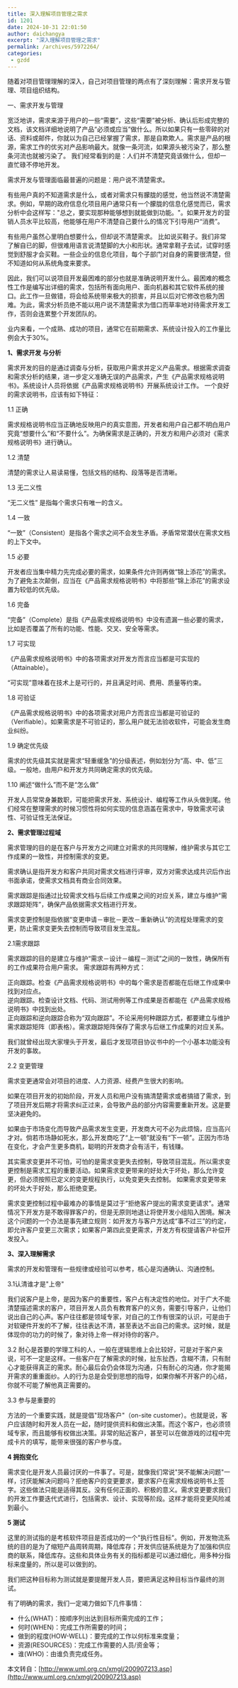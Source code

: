 ```yaml
---
title: 深入理解项目管理之需求
id: 1201
date: 2024-10-31 22:01:50
author: daichangya
excerpt: "深入理解项目管理之需求"
permalink: /archives/5972264/
categories:
 - gzdd
---
```




<p>随着对项目管理理解的深入，自己对项目管理的两点有了深刻理解：需求开发与管理、项目组织结构。

一、需求开发与管理

宽泛地讲，需求来源于用户的一些&ldquo;需要&rdquo;，这些&ldquo;需要&rdquo;被分析、确认后形成完整的文档，该文档详细地说明了产品&ldquo;必须或应当&rdquo;做什么。所以如果只有一些零碎的对话、资料或邮件，你就以为自己已经掌握了需求，那是自欺欺人。需求是产品的根源，需求工作的优劣对产品影响最大。就像一条河流，如果源头被污染了，那么整条河流也就被污染了。 我们经常看到的是：人们并不清楚究竟该做什么，但却一直忙碌不停地开发。

需求开发与管理面临最普遍的问题是：用户说不清楚需求。

有些用户真的不知道需求是什么，或者对需求只有朦胧的感觉，他当然说不清楚需求。例如，早期的政府信息化项目用户通常只有一个朦胧的信息化感觉而已，需求分析中会这样写："总之，要实现那种能够想到就能做到功能。"。如果开发方的营销人员水平比较高，他能够在用户不清楚自己要什么的情况下引导用户&ldquo;消费&rdquo;。

有些用户虽然心里明白想要什么，但却说不清楚需求。 比如说买鞋子。我们非常了解自已的脚，但很难用语言说清楚脚的大小和形状。通常拿鞋子去试，试穿时感觉到舒服才会买鞋。一些企业的信息化项目，每个子部门对自身的需要很清楚，但不知道如何从系统角度来要求。

因此，我们可以说项目开发最困难的部分也就是准确说明开发什么。最困难的概念性工作是编写出详细的需求，包括所有面向用户、面向机器和其它软件系统的接口。此工作一旦做错，将会给系统带来极大的损害，并且以后对它修改也极为困难。为此，需求分析员绝不能以用户说不清楚需求为借口而草率地对待需求开发工作，否则会连累整个开发团队的。

业内来看，一个成熟、成功的项目，通常它在前期需求、系统设计投入的工作量比例会大于30%。

**1、需求开发 与分析**

需求开发的目的是通过调查与分析，获取用户需求并定义产品需求。根据需求调查和需求分析的结果，进一步定义准确无误的产品需求，产生《产品需求规格说明书》。系统设计人员将依据《产品需求规格说明书》开展系统设计工作。 一个良好的需求说明书，应该有如下特征：

1.1 正确

需求规格说明书应当正确地反映用户的真实意图，开发者和用户自己都不明白用户究竟&ldquo;想要什么&rdquo;和&ldquo;不要什么&rdquo;。为确保需求是正确的，开发方和用户必须对《需求规格说明书》进行确认。

1.2 清楚

清楚的需求让人易读易懂，包括文档的结构、段落等是否清晰。

1.3 无二义性

&ldquo;无二义性&rdquo; 是指每个需求只有唯一的含义。

1.4 一致

&ldquo;一致&rdquo;（Consistent）是指各个需求之间不会发生矛盾。矛盾常常潜伏在需求文档的上下文中。

1.5 必要

开发者应当集中精力先完成必要的需求，如果条件允许则再做&ldquo;锦上添花&rdquo;的需求。为了避免主次颠倒，应当在《产品需求规格说明书》中将那些&ldquo;锦上添花&rdquo;的需求设置为较低的优先级。

1.6 完备

&ldquo;完备&rdquo;（Complete）是指《产品需求规格说明书》中没有遗漏一些必要的需求，比如是否覆盖了所有的功能、性能、交叉、安全等需求。

1.7 可实现

《产品需求规格说明书》中的各项需求对开发方而言应当都是可实现的（Attainable）。

&ldquo;可实现&rdquo;意味着在技术上是可行的，并且满足时间、费用、质量等约束。

1.8 可验证

《产品需求规格说明书》中的各项需求对用户方而言应当都是可验证的（Verifiable）。如果需求是不可验证的，那么用户就无法验收软件，可能会发生商业纠纷。

1.9 确定优先级

需求的优先级其实就是需求&ldquo;轻重缓急&rdquo;的分级表述，例如划分为&ldquo;高、中、低&rdquo;三级。一般地，由用户和开发方共同确定需求的优先级。

1.10 阐述&ldquo;做什么&rdquo;而不是&ldquo;怎么做&rdquo;

开发人员常常身兼数职，可能把需求开发、系统设计、编程等工作从头做到尾。他们经常在整理需求的时候习惯性将如何实现的信息涵盖在需求中，导致需求可读性、可验证性无法保证。

**2、需求管理过程域**

需求管理的目的是在客户与开发方之间建立对需求的共同理解，维护需求与其它工作成果的一致性，并控制需求的变更。

需求确认是指开发方和客户共同对需求文档进行评审，双方对需求达成共识后作出书面承诺，使需求文档具有商业合同效果。

需求跟踪是指通过比较需求文档与后续工作成果之间的对应关系，建立与维护&ldquo;需求跟踪矩阵&rdquo;，确保产品依据需求文档进行开发。

需求变更控制是指依据&ldquo;变更申请－审批－更改－重新确认&rdquo;的流程处理需求的变更，防止需求变更失去控制而导致项目发生混乱。

2.1需求跟踪

需求跟踪的目的是建立与维护&ldquo;需求－设计－编程－测试&rdquo;之间的一致性，确保所有的工作成果符合用户需求。 需求跟踪有两种方式：

正向跟踪。检查《产品需求规格说明书》中的每个需求是否都能在后继工作成果中找到对应点。<br />逆向跟踪。检查设计文档、代码、测试用例等工作成果是否都能在《产品需求规格说明书》中找到出处。<br />正向跟踪和逆向跟踪合称为&ldquo;双向跟踪&rdquo;。不论采用何种跟踪方式，都要建立与维护需求跟踪矩阵（即表格）。需求跟踪矩阵保存了需求与后继工作成果的对应关系。

我们就曾经出现大家埋头于开发，最后才发现项目协议书中的一个小基本功能没有开发的事故。

2.2 变更管理

需求变更通常会对项目的进度、人力资源、经费产生很大的影响。

如果在项目开发的初始阶段，开发人员和用户没有搞清楚需求或者搞错了需求，到了项目开发后期才将需求纠正过来，会导致产品的部分内容需要重新开发。这是要坚决避免的。

如果由于市场变化而导致产品需求发生变更，开发商大可不必为此烦恼，应当高兴才对。倘若市场静如死水，那么开发商吃了&ldquo;上一顿&rdquo;就没有&ldquo;下一顿&rdquo;。正因为市场在变化，才会产生更多商机，聪明的开发商才会有活干，有钱赚。

其实需求变更并不可怕，可怕的是需求变更失去控制，导致项目混乱。所以需求变更控制是需求工程的重要活动。如果需求变更带来的好处大于坏处，那么允许变更，但必须按照已定义的变更规程执行，以免变更失去控制。 如果需求变更带来的坏处大于好处，那么拒绝变更。

需求变更控制过程中最难办的事情是莫过于&ldquo;拒绝客户提出的需求变更请求&rdquo;。通常情况下开发方是不敢得罪客户的，但是无原则地退让将使开发小组陷入困境。解决这个问题的一个办法是事先建立规则：如开发方与客户方达成&ldquo;事不过三&rdquo;的约定，即允许客户变更三次需求；如果客户第四此变更需求，开发方有权提请客户补偿开发投入。

**3、深入理解需求**

需求的开发和管理有一些规律或经验可以参考，核心是沟通确认、沟通控制。

3.1认清谁才是"上帝"

我们说客户是上帝，是因为客户的重要性，客户占有决定性的地位。对于广大不能清楚描述需求的客户，项目开发人员负有教育客户的义务，需要引导客户，让他们说出自己的心声。客户往往都是领域专家，对自己的工作有很深的认识，可是由于对软硬件开发的不了解，往往表达不清，甚至表达不出自己的需求。这时候，就是体现你的功力的时候了，象对待上帝一样对待你的客户。

3.2 耐心是首要的学理工科的人，一般在逻辑思维上会比较好，可是对于客户来说，可不一定是这样。一些客户在了解需求的时候，扯东扯西，含糊不清，只有耐心才能获得真正的需求。耐心最后会仍会体现为沟通，只有耐心的沟通，你才能揭开需求的重重面纱。人的行为总是会受到思想的指导，如果你解不开客户的心结，你就不可能了解他真正需要的。

3.3 参与是重要的

方法的一个重要实践，就是提倡"现场客户"（on-site customer）。也就是说，客户应该随时和开发人员在一起，随时提供资料和做出决策。而这个客户，也必须领域专家，而且能够有权做出决策。非常的贴近客户，甚至可以在做游戏的过程中完成卡片的填写，能带来很强的客户参与度。

**4 拥抱变化**

需求变化是开发人员最讨厌的一件事了。可是，就像我们常说"哭不能解决问题"一样，讨厌能解决问题吗？拒绝客户的变更要求，要求客户在需求规格说明书上签字。这些做法只能是适得其反。没有任何正面的、积极的意义。需求变更要求我们的开发工作要迭代式进行，包括需求、设计、实现等阶段。这样才能将变更风险减到最小。

**5 测试**

这里的测试指的是考核软件项目是否成功的一个"执行性目标"。例如，开发物流系统的目的是为了缩短产品周转周期，降低库存；开发供应链系统是为了加强和供应商的联系，降低库存。这些和具体业务有关的指标都是可以通过细化，用多种分指标来度量的，所以是可以做到的。

我们把这种目标称为测试就是要提醒开发人员，要把满足这种目标当作最终的测试。

有了明确的需求，我们一定竭力做如下几件事情：

- 什么(WHAT)：按顺序列出达到目标所需完成的工作；
- 何时(WHEN)：完成工作所需要的时间；
- 做到的程度(HOW-WELL)：要完成的工作以何标准来度量；
- 资源(RESOURCES)：完成工作需要的人员/资金等；
- 谁(WHO)：由谁负责完成任务。

本文转自：[http://www.uml.org.cn/xmgl/200907213.asp](http://www.uml.org.cn/xmgl/200907213.asp)
